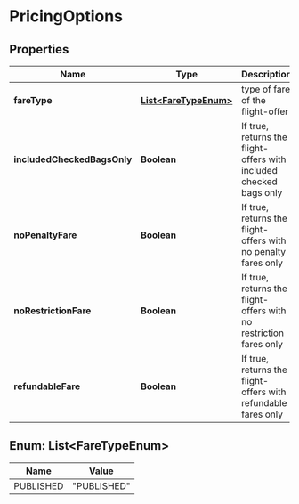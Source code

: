

# PricingOptions


## Properties

| Name | Type | Description | Notes |
|------------ | ------------- | ------------- | -------------|
|**fareType** | [**List&lt;FareTypeEnum&gt;**](#List&lt;FareTypeEnum&gt;) | type of fare of the flight-offer |  [optional] |
|**includedCheckedBagsOnly** | **Boolean** | If true, returns the flight-offers with included checked bags only |  [optional] |
|**noPenaltyFare** | **Boolean** | If true, returns the flight-offers with no penalty fares only |  [optional] |
|**noRestrictionFare** | **Boolean** | If true, returns the flight-offers with no restriction fares only |  [optional] |
|**refundableFare** | **Boolean** | If true, returns the flight-offers with refundable fares only |  [optional] |



## Enum: List&lt;FareTypeEnum&gt;

| Name | Value |
|---- | -----|
| PUBLISHED | &quot;PUBLISHED&quot; |



